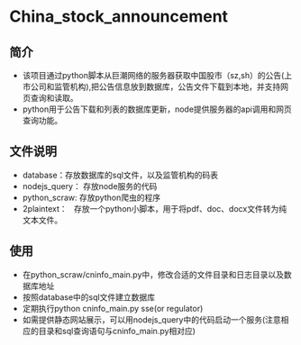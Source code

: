 # China_stock_announcement
## 简介
* 该项目通过python脚本从巨潮网络的服务器获取中国股市（sz,sh）的公告(上市公司和监管机构),把公告信息放到数据库，公告文件下载到本地，并支持网页查询和读取。
* python用于公告下载和列表的数据库更新，node提供服务器的api调用和网页查询功能。

## 文件说明
* database：存放数据库的sql文件，以及监管机构的码表
* nodejs_query： 存放node服务的代码
* python_scraw:  存放python爬虫的程序
* 2plaintext：   存放一个python小脚本，用于将pdf、doc、docx文件转为纯文本文件。
## 使用
* 在python_scraw/cninfo_main.py中，修改合适的文件目录和日志目录以及数据库地址
* 按照database中的sql文件建立数据库
* 定期执行python cninfo_main.py sse(or regulator)
* 如需提供静态网站展示，可以用nodejs_query中的代码启动一个服务(注意相应的目录和sql查询语句与cninfo_main.py相对应)


